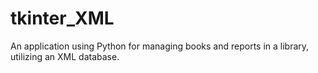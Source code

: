 # tkinter_XML
An application using Python for managing books and reports in a library, utilizing an XML database.
